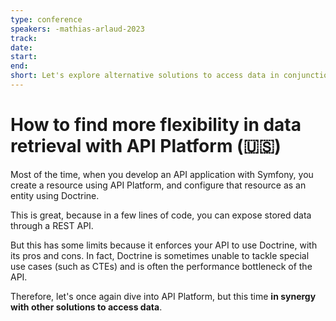 ```yaml
---
type: conference
speakers: -mathias-arlaud-2023
track: 
date: 
start: 
end: 
short: Let's explore alternative solutions to access data in conjunction with API Platform 
---
```


# How to find more flexibility in data retrieval with API Platform (🇺🇸)

Most of the time, when you develop an API application with Symfony, you create a resource using API Platform, and configure that resource as an entity using Doctrine.

This is great, because in a few lines of code, you can expose stored data through a REST API.

But this has some limits because it enforces your API to use Doctrine, with its pros and cons. In fact, Doctrine is sometimes unable to tackle special use cases (such as CTEs) and is often the performance bottleneck of the API.

Therefore, let's once again dive into API Platform, but this time **in synergy with other solutions to access data**.
